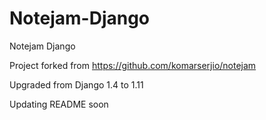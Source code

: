 # Notejam-Django
Notejam Django

Project forked from https://github.com/komarserjio/notejam

Upgraded from Django 1.4 to 1.11

Updating README soon
